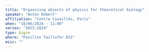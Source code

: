 ```yaml
---
title: "Organizing objects of physics for theoretical biology"
speaker: "Anton Robert"
affiliation: "Centre Cavaillès, Paris"
when: "18/06/2024 - 11:00"
series: "2023-2024"
type: bigre
where: "Pavillon Taillefer R31"
misc: ""
---
```

